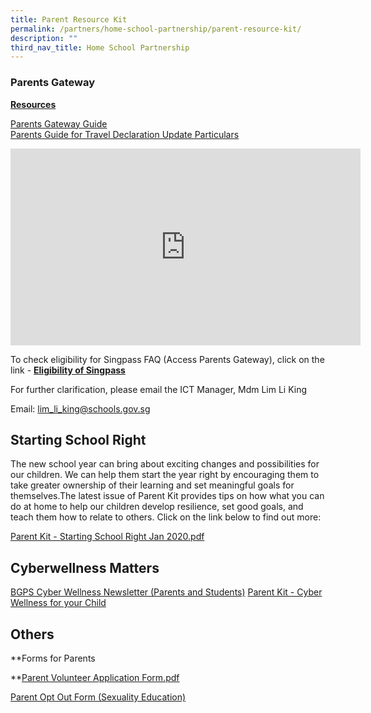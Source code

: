 ```yaml
---
title: Parent Resource Kit
permalink: /partners/home-school-partnership/parent-resource-kit/
description: ""
third_nav_title: Home School Partnership
---
```

### Parents Gateway

**<u>Resources</u>**

[Parents Gateway Guide](https://bedokgreenpri-moe-edu-sg-admin.cwp.sg/qql/slot/u204/Downloads/Parents%20Gateway.pdf)  
[Parents Guide for Travel Declaration Update Particulars](https://bedokgreenpri-moe-edu-sg-admin.cwp.sg/qql/slot/u204/Downloads/Parents%20Guide%20for%20Travel%20Declaration%20Update%20Particulars.pdf)  

<iframe width="560" height="315" src="https://www.youtube.com/embed/tW9jwyuovOo" title="YouTube video player" frameborder="0" allow="accelerometer; autoplay; clipboard-write; encrypted-media; gyroscope; picture-in-picture" allowfullscreen></iframe>

To check eligibility for Singpass FAQ (Access Parents Gateway), click on the link - **[Eligibility of Singpass](https://www.ifaq.gov.sg/singpass/apps/fcd_faqmain.aspx?FAQ=2101386)**

  

For further clarification, please email the ICT Manager, Mdm Lim Li King 

Email: [lim\_li\_king@schools.gov.sg](mailto:lim_li_king@schools.gov.sg)  [](https://bedokgreenpri.moe.edu.sg/hidden/downloads)    

Starting School Right
---------------------

The new school year can bring about exciting changes and possibilities for our children. We can help them start the year right by encouraging them to take greater ownership of their learning and set meaningful goals for themselves.The latest issue of Parent Kit provides tips on how what you can do at home to help our children develop resilience, set good goals, and teach them how to relate to others. Click on the link below to find out more:  
  
[Parent Kit - Starting School Right Jan 2020.pdf](https://bedokgreenpri.moe.edu.sg/qql/slot/u204/Partnerships/Home%20School%20Partnerships/Parent%20Kit%20-%20Starting%20School%20Right%20Jan%202020.pdf)  

Cyberwellness Matters
---------------------

[BGPS Cyber Wellness Newsletter (Parents and Students)](https://bedokgreenpri-moe-edu-sg-admin.cwp.sg/qql/slot/u204/For%20Parents/BGPS%20Cyber%20Wellness%20Newsletter.pdf) [Parent Kit - Cyber Wellness for your Child](https://bedokgreenpri-moe-edu-sg-admin.cwp.sg/qql/slot/u204/Downloads/Parent%20Kit%20-%20Cyber%20Wellness%20for%20your%20Child%20-%2001.pdf)   

Others
------

**Forms for Parents  
  
**[Parent Volunteer Application Form.pdf](https://bedokgreenpri-moe-edu-sg-admin.cwp.sg/qql/slot/u204/Partners/Parents/School%20Circulars/For%20Parents/Parent%20Volunteer%20Application%20Form.pdf)   
  
[Parent Opt Out Form (Sexuality Education)](https://bedokgreenpri-moe-edu-sg-admin.cwp.sg/qql/slot/u204/2019%20CCE%20Update/Parent%20Opt%20Out%20Form%202020.pdf)